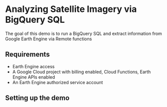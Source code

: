 # Analyzing Satellite Imagery via BigQuery SQL
The goal of this demo is to run a BigQuery SQL and extract information from Google Earth Engine via Remote functions

## Requirements
* Earth Engine access
* A Google Cloud project with billing enabled, Cloud Functions, Earth Engine APIs enabled
* An Earth Engine authorized service account

## Setting up the demo
